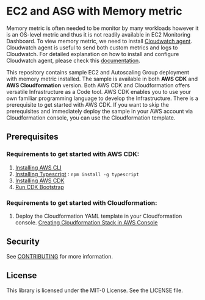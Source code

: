 # EC2 and ASG with Memory metric

Memory metric is often needed to be monitor by many workloads however it is an OS-level metric and thus it is not readily available in EC2 Monitoring Dashboard. To view memory metric, we need to install [Cloudwatch agent](https://docs.aws.amazon.com/AmazonCloudWatch/latest/monitoring/Install-CloudWatch-Agent.html). Cloudwatch agent is useful to send both custom metrics and logs to Cloudwatch. For detailed explanation on how to install and configure Cloudwatch agent, please check this [documentation](https://docs.aws.amazon.com/AmazonCloudWatch/latest/monitoring/install-CloudWatch-Agent-on-EC2-Instance.html).

This repository contains sample EC2 and Autoscaling Group deployment with memory metric installed. The sample is available in both **AWS CDK** and **AWS Cloudformation** version. Both AWS CDK and Cloudformation offers versatile Infrastructure as a Code tool. AWS CDK enables you to use your own familiar programming language to develop the Infrastructure. There is a prerequisite to get started with AWS CDK. If you want to skip the prerequisites and immediately deploy the sample in your AWS account via Cloudformation console, you can use the Cloudformation template.

## Prerequisites

### Requirements to get started with AWS CDK:
1. [Installing AWS CLI](https://docs.aws.amazon.com/cli/latest/userguide/getting-started-install.html)
2. [Installing Typescript](https://www.typescriptlang.org/download) : `npm install -g typescript`
3. [Installing AWS CDK](https://docs.aws.amazon.com/cdk/v2/guide/getting_started.html#getting_started_install)
4. [Run CDK Bootstrap](https://docs.aws.amazon.com/cdk/v2/guide/bootstrapping.html)

### Requirements to get started with Cloudformation:
1. Deploy the Cloudformation YAML template in your Cloudformation console. [Creating Cloudformation Stack in AWS Console](https://docs.aws.amazon.com/AWSCloudFormation/latest/UserGuide/GettingStarted.Walkthrough.html#GettingStarted.Walkthrough.createstack)

## Security

See [CONTRIBUTING](CONTRIBUTING.md#security-issue-notifications) for more information.

## License

This library is licensed under the MIT-0 License. See the LICENSE file.

